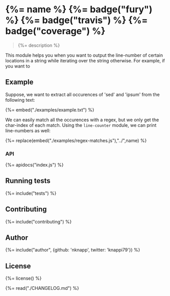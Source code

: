 # {%= name %} {%= badge("fury") %} {%= badge("travis") %} {%= badge("coverage") %}

> {%= description %}

This module helps you when you want to output the line-number of certain locations in a string while iterating over the string otherwise.
For example, if you want to 

## Example

Suppose, we want to extract all occurences of 'sed' and 'ipsum' from the following text:

{%= embed("./examples/example.txt") %}
                            
We can easily match all the occurences with a regex, but we only get the char-index of each match.
Using the `line-counter` module, we can print line-numbers as well:

{%= replace(embed("./examples/regex-matches.js"),"../",name) %}

### API

{%= apidocs("index.js") %}

## Running tests
{%= include("tests") %}

## Contributing
{%= include("contributing") %}

## Author
{%= include("author", {github: 'nknapp', twitter: 'knappi79'}) %}

## License
{%= license() %}

{%= read("./CHANGELOG.md") %}




